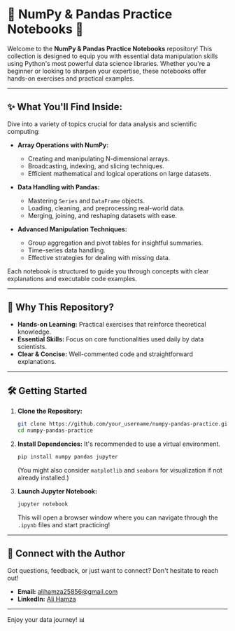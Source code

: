 # 🚀 NumPy & Pandas Practice Notebooks 🐍

Welcome to the **NumPy & Pandas Practice Notebooks** repository! This collection is designed to equip you with essential data manipulation skills using Python's most powerful data science libraries. Whether you're a beginner or looking to sharpen your expertise, these notebooks offer hands-on exercises and practical examples.

---

## ✨ What You'll Find Inside:

Dive into a variety of topics crucial for data analysis and scientific computing:

*   **Array Operations with NumPy:**
    *   Creating and manipulating N-dimensional arrays.
    *   Broadcasting, indexing, and slicing techniques.
    *   Efficient mathematical and logical operations on large datasets.

*   **Data Handling with Pandas:**
    *   Mastering `Series` and `DataFrame` objects.
    *   Loading, cleaning, and preprocessing real-world data.
    *   Merging, joining, and reshaping datasets with ease.

*   **Advanced Manipulation Techniques:**
    *   Group aggregation and pivot tables for insightful summaries.
    *   Time-series data handling.
    *   Effective strategies for dealing with missing data.

Each notebook is structured to guide you through concepts with clear explanations and executable code examples.

---

## 🎯 Why This Repository?

*   **Hands-on Learning:** Practical exercises that reinforce theoretical knowledge.
*   **Essential Skills:** Focus on core functionalities used daily by data scientists.
*   **Clear & Concise:** Well-commented code and straightforward explanations.

---

## 🛠 Getting Started

1.  **Clone the Repository:**
    ```bash
    git clone https://github.com/your_username/numpy-pandas-practice.git
    cd numpy-pandas-practice
    ```

2.  **Install Dependencies:**
    It's recommended to use a virtual environment.
    ```bash
    pip install numpy pandas jupyter
    ```
    (You might also consider `matplotlib` and `seaborn` for visualization if not already installed.)

3.  **Launch Jupyter Notebook:**
    ```bash
    jupyter notebook
    ```
    This will open a browser window where you can navigate through the `.ipynb` files and start practicing!

---


## 📧 Connect with the Author

Got questions, feedback, or just want to connect? Don't hesitate to reach out!

*   **Email:** alihamza25856@gmail.com
*   **LinkedIn:** [Ali Hamza](https://www.linkedin.com/in/ali-hamza-27082a363/)

---

Enjoy your data journey! 📊
